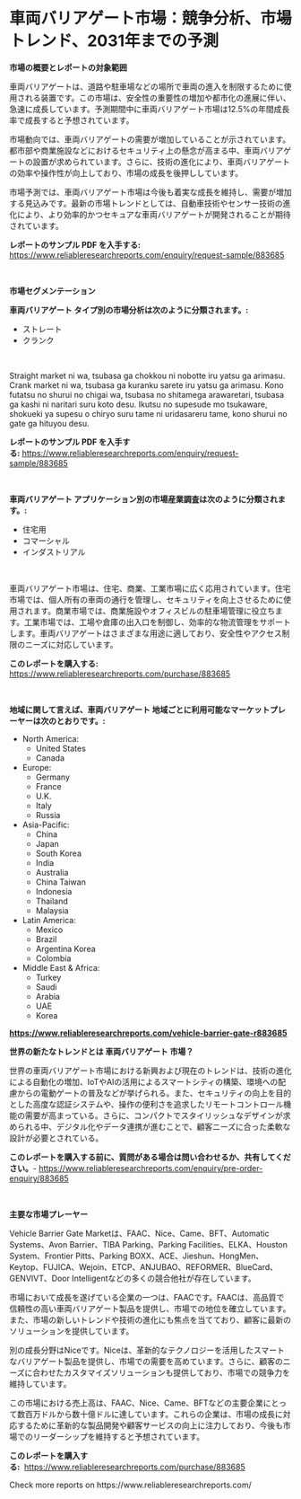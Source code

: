 <p><h1>車両バリアゲート市場：競争分析、市場トレンド、2031年までの予測</h1></p><p><strong>市場の概要とレポートの対象範囲</strong></p>
<p><p>車両バリアゲートは、道路や駐車場などの場所で車両の進入を制限するために使用される装置です。この市場は、安全性の重要性の増加や都市化の進展に伴い、急速に成長しています。予測期間中に車両バリアゲート市場は12.5%の年間成長率で成長すると予想されています。</p><p>市場動向では、車両バリアゲートの需要が増加していることが示されています。都市部や商業施設などにおけるセキュリティ上の懸念が高まる中、車両バリアゲートの設置が求められています。さらに、技術の進化により、車両バリアゲートの効率や操作性が向上しており、市場の成長を後押ししています。</p><p>市場予測では、車両バリアゲート市場は今後も着実な成長を維持し、需要が増加する見込みです。最新の市場トレンドとしては、自動車技術やセンサー技術の進化により、より効率的かつセキュアな車両バリアゲートが開発されることが期待されています。</p></p>
<p><strong>レポートのサンプル PDF を入手する:</strong> <a href="https://www.reliableresearchreports.com/enquiry/request-sample/883685">https://www.reliableresearchreports.com/enquiry/request-sample/883685</a></p>
<p>&nbsp;</p>
<p><strong>市場セグメンテーション</strong></p>
<p><strong>車両バリアゲート タイプ別の市場分析は次のように分類されます。:</strong></p>
<p><ul><li>ストレート</li><li>クランク</li></ul></p>
<p>&nbsp;</p>
<p><p>Straight market ni wa, tsubasa ga chokkou ni nobotte iru yatsu ga arimasu. Crank market ni wa, tsubasa ga kuranku sarete iru yatsu ga arimasu. Kono futatsu no shurui no chigai wa, tsubasa no shitamega arawaretari, tsubasa ga kashi ni naritari suru koto desu. Ikutsu no supesude mo tsukaware, shokueki ya supesu o chiryo suru tame ni uridasareru tame, kono shurui no gate ga hituyou desu.</p></p>
<p><strong>レポートのサンプル PDF を入手する:</strong>&nbsp;<a href="https://www.reliableresearchreports.com/enquiry/request-sample/883685">https://www.reliableresearchreports.com/enquiry/request-sample/883685</a></p>
<p>&nbsp;</p>
<p><strong> 車両バリアゲート アプリケーション別の市場産業調査は次のように分類されます。:</strong></p>
<p><ul><li>住宅用</li><li>コマーシャル</li><li>インダストリアル</li></ul></p>
<p>&nbsp;</p>
<p><p>車両バリアゲート市場は、住宅、商業、工業市場に広く応用されています。住宅市場では、個人所有の車両の通行を管理し、セキュリティを向上させるために使用されます。商業市場では、商業施設やオフィスビルの駐車場管理に役立ちます。工業市場では、工場や倉庫の出入口を制御し、効率的な物流管理をサポートします。車両バリアゲートはさまざまな用途に適しており、安全性やアクセス制限のニーズに対応しています。</p></p>
<p><strong>このレポートを購入する:</strong>&nbsp; <a href="https://www.reliableresearchreports.com/purchase/883685">https://www.reliableresearchreports.com/purchase/883685</a></p>
<p>&nbsp;</p>
<p><strong>地域に関して言えば、車両バリアゲート 地域ごとに利用可能なマーケットプレーヤーは次のとおりです。:</strong></p>
<p><ul>
    <li>
        North America:
        <ul>
            <li>United States</li>
            <li>Canada</li>
        </ul>
    </li>
    <li>
        Europe:
        <ul>
            <li>Germany</li>
            <li>France</li>
            <li>U.K.</li>
            <li>Italy</li>
            <li>Russia</li>
        </ul>
    </li>
    <li>
        Asia-Pacific:
        <ul>
            <li>China</li>
            <li>Japan</li>
            <li>South Korea</li>
            <li>India</li>
            <li>Australia</li>
            <li>China Taiwan</li>
            <li>Indonesia</li>
            <li>Thailand</li>
            <li>Malaysia</li>
        </ul>
    </li>
    <li>
        Latin America:
        <ul>
            <li>Mexico</li>
            <li>Brazil</li>
            <li>Argentina Korea</li>
            <li>Colombia</li>
        </ul>
    </li>
    <li>
        Middle East & Africa:
        <ul>
            <li>Turkey</li>
            <li>Saudi</li>
            <li>Arabia</li>
            <li>UAE</li>
            <li>Korea</li>
        </ul>
    </li>
    </ul></p>
<p><strong><a href="https://www.reliableresearchreports.com/vehicle-barrier-gate-r883685">https://www.reliableresearchreports.com/vehicle-barrier-gate-r883685</a></strong>&nbsp;</p>
<p><strong>世界の新たなトレンドとは 車両バリアゲート 市場？</strong></p>
<p><p>世界の車両バリアゲート市場における新興および現在のトレンドは、技術の進化による自動化の増加、IoTやAIの活用によるスマートシティの構築、環境への配慮からの電動ゲートの普及などが挙げられる。また、セキュリティの向上を目的とした高度な認証システムや、操作の便利さを追求したリモートコントロール機能の需要が高まっている。さらに、コンパクトでスタイリッシュなデザインが求められる中、デジタル化やデータ連携が進むことで、顧客ニーズに合った柔軟な設計が必要とされている。</p></p>
<p><strong>このレポートを購入する前に、質問がある場合は問い合わせるか、共有してください。</strong>- <a href="https://www.reliableresearchreports.com/enquiry/pre-order-enquiry/883685">https://www.reliableresearchreports.com/enquiry/pre-order-enquiry/883685</a></p>
<p>&nbsp;</p>
<p><strong>主要な市場プレーヤー</strong></p>
<p><p>Vehicle Barrier Gate Marketは、FAAC、Nice、Came、BFT、Automatic Systems、Avon Barrier、TIBA Parking、Parking Facilities、ELKA、Houston System、Frontier Pitts、Parking BOXX、ACE、Jieshun、HongMen、Keytop、FUJICA、Wejoin、ETCP、ANJUBAO、REFORMER、BlueCard、GENVIVT、Door Intelligentなどの多くの競合他社が存在しています。</p><p>市場において成長を遂げている企業の一つは、FAACです。FAACは、高品質で信頼性の高い車両バリアゲート製品を提供し、市場での地位を確立しています。また、市場の新しいトレンドや技術の進化にも焦点を当てており、顧客に最新のソリューションを提供しています。</p><p>別の成長分野はNiceです。Niceは、革新的なテクノロジーを活用したスマートなバリアゲート製品を提供し、市場での需要を高めています。さらに、顧客のニーズに合わせたカスタマイズソリューションも提供しており、市場での競争力を維持しています。</p><p>この市場における売上高は、FAAC、Nice、Came、BFTなどの主要企業にとって数百万ドルから数十億ドルに達しています。これらの企業は、市場の成長に対応するために革新的な製品開発や顧客サービスの向上に注力しており、今後も市場でのリーダーシップを維持すると予想されています。</p></p>
<p><strong>このレポートを購入する:</strong>&nbsp;&nbsp;<a href="https://www.reliableresearchreports.com/purchase/883685">https://www.reliableresearchreports.com/purchase/883685</a></p>
<p>Check more reports on https://www.reliableresearchreports.com/</p>